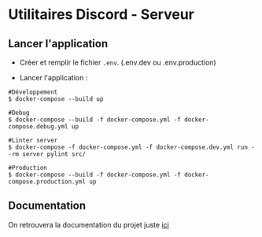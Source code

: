 # Utilitaires Discord - Serveur

## Lancer l'application

- Créer et remplir le fichier `.env`. (.env.dev ou .env.production)

- Lancer l'application :
```shell
#Développement
$ docker-compose --build up

#Debug
$ docker-compose --build -f docker-compose.yml -f docker-compose.debug.yml up

#Linter server
$ docker-compose -f docker-compose.yml -f docker-compose.dev.yml run --rm server pylint src/

#Production
$ docker-compose --build -f docker-compose.yml -f docker-compose.production.yml up
```

## Documentation 
On retrouvera la documentation du projet juste [ici](https://gitlab.com/projets-diy/utilitaires-discord/utilitaires-discord/-/wikis/home)

